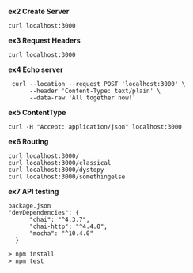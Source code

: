**ex2 Create Server**  
```
curl localhost:3000
```

**ex3 Request Headers**  
```
curl localhost:3000

```

**ex4 Echo server**  
```
 curl --location --request POST 'localhost:3000' \
      --header 'Content-Type: text/plain' \
      --data-raw 'All together now!'

```

**ex5 ContentType**  
```
curl -H "Accept: application/json" localhost:3000

```

**ex6 Routing**  
```
curl localhost:3000/
curl localhost:3000/classical
curl localhost:3000/dystopy
curl localhost:3000/somethingelse

```

**ex7 API testing**

```
package.json
"devDependencies": {
      "chai": "^4.3.7",
      "chai-http": "^4.4.0",
      "mocha": "^10.4.0"
  }

> npm install
> npm test
```

